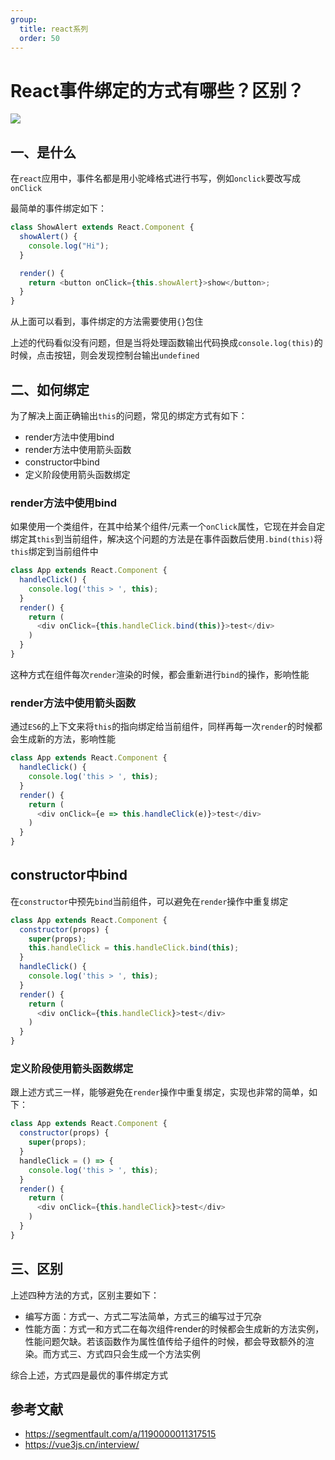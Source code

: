 ```yaml
---
group:
  title: react系列
  order: 50
---
```


# React事件绑定的方式有哪些？区别？

 ![](https://static.vue-js.com/e21f5560-d8fa-11eb-85f6-6fac77c0c9b3.png)

## 一、是什么

在`react`应用中，事件名都是用小驼峰格式进行书写，例如`onclick`要改写成`onClick`

最简单的事件绑定如下：

```js
class ShowAlert extends React.Component {
  showAlert() {
    console.log("Hi");
  }

  render() {
    return <button onClick={this.showAlert}>show</button>;
  }
}
```

从上面可以看到，事件绑定的方法需要使用`{}`包住

上述的代码看似没有问题，但是当将处理函数输出代码换成`console.log(this)`的时候，点击按钮，则会发现控制台输出`undefined`



## 二、如何绑定

为了解决上面正确输出`this`的问题，常见的绑定方式有如下：

- render方法中使用bind
- render方法中使用箭头函数
- constructor中bind
- 定义阶段使用箭头函数绑定



### render方法中使用bind

如果使用一个类组件，在其中给某个组件/元素一个`onClick`属性，它现在并会自定绑定其`this`到当前组件，解决这个问题的方法是在事件函数后使用`.bind(this)`将`this`绑定到当前组件中

```js
class App extends React.Component {
  handleClick() {
    console.log('this > ', this);
  }
  render() {
    return (
      <div onClick={this.handleClick.bind(this)}>test</div>
    )
  }
}
```

这种方式在组件每次`render`渲染的时候，都会重新进行`bind`的操作，影响性能



### render方法中使用箭头函数

通过`ES6`的上下文来将`this`的指向绑定给当前组件，同样再每一次`render`的时候都会生成新的方法，影响性能

```js
class App extends React.Component {
  handleClick() {
    console.log('this > ', this);
  }
  render() {
    return (
      <div onClick={e => this.handleClick(e)}>test</div>
    )
  }
}
```



## constructor中bind

在`constructor`中预先`bind`当前组件，可以避免在`render`操作中重复绑定

```js
class App extends React.Component {
  constructor(props) {
    super(props);
    this.handleClick = this.handleClick.bind(this);
  }
  handleClick() {
    console.log('this > ', this);
  }
  render() {
    return (
      <div onClick={this.handleClick}>test</div>
    )
  }
}
```



### 定义阶段使用箭头函数绑定

跟上述方式三一样，能够避免在`render`操作中重复绑定，实现也非常的简单，如下：

```js
class App extends React.Component {
  constructor(props) {
    super(props);
  }
  handleClick = () => {
    console.log('this > ', this);
  }
  render() {
    return (
      <div onClick={this.handleClick}>test</div>
    )
  }
}
```



## 三、区别

上述四种方法的方式，区别主要如下：

- 编写方面：方式一、方式二写法简单，方式三的编写过于冗杂
- 性能方面：方式一和方式二在每次组件render的时候都会生成新的方法实例，性能问题欠缺。若该函数作为属性值传给子组件的时候，都会导致额外的渲染。而方式三、方式四只会生成一个方法实例

综合上述，方式四是最优的事件绑定方式


## 参考文献

- https://segmentfault.com/a/1190000011317515
- https://vue3js.cn/interview/
